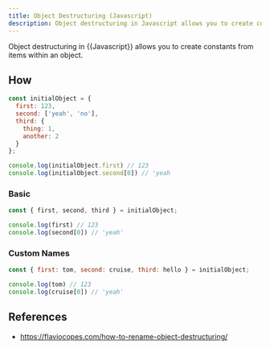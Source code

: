 ```yaml
---
title: Object Destructuring (Javascript)
description: Object destructuring in Javascript allows you to create constants from items within an object.
---
```


Object destructuring in {{Javascript}} allows you to create constants from items within an object.

## How

```javascript
const initialObject = {
  first: 123,
  second: ['yeah', 'no'],
  third: {
    thing: 1,
    another: 2
  }
};

console.log(initialObject.first) // 123
console.log(initialObject.second[0]) // 'yeah
```

### Basic

```javascript
const { first, second, third } = initialObject;

console.log(first) // 123
console.log(second[0]) // 'yeah'
```

### Custom Names

```javascript
const { first: tom, second: cruise, third: hello } = initialObject;

console.log(tom) // 123
console.log(cruise[0]) // 'yeah'
```

## References

- https://flaviocopes.com/how-to-rename-object-destructuring/
